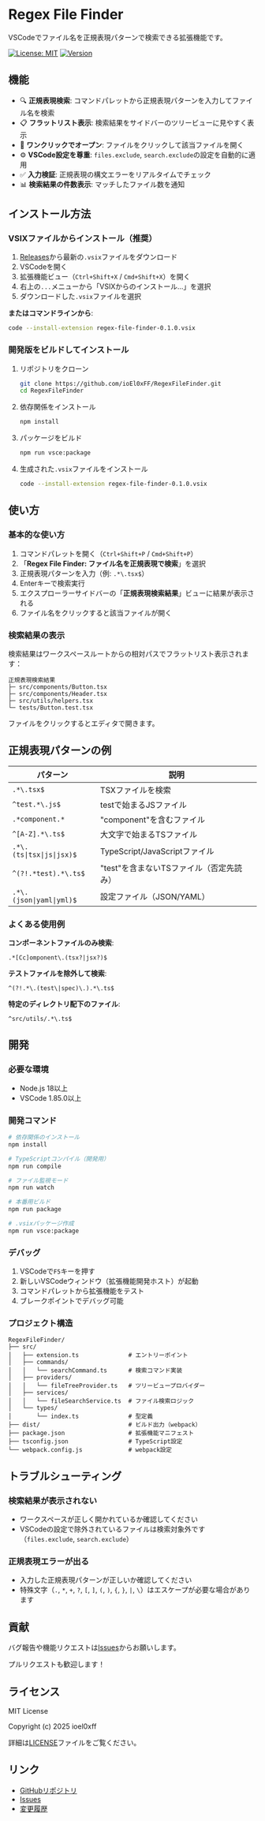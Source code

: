 # Regex File Finder

VSCodeでファイル名を正規表現パターンで検索できる拡張機能です。

[![License: MIT](https://img.shields.io/badge/License-MIT-yellow.svg)](https://opensource.org/licenses/MIT)
[![Version](https://img.shields.io/badge/version-0.1.0-blue.svg)](https://github.com/ioEl0xFF/RegexFileFinder)

## 機能

- 🔍 **正規表現検索**: コマンドパレットから正規表現パターンを入力してファイル名を検索
- 📋 **フラットリスト表示**: 検索結果をサイドバーのツリービューに見やすく表示
- 📂 **ワンクリックでオープン**: ファイルをクリックして該当ファイルを開く
- ⚙️ **VSCode設定を尊重**: `files.exclude`, `search.exclude`の設定を自動的に適用
- ✅ **入力検証**: 正規表現の構文エラーをリアルタイムでチェック
- 📊 **検索結果の件数表示**: マッチしたファイル数を通知

## インストール方法

### VSIXファイルからインストール（推奨）

1. [Releases](https://github.com/ioEl0xFF/RegexFileFinder/releases)から最新の`.vsix`ファイルをダウンロード
2. VSCodeを開く
3. 拡張機能ビュー（`Ctrl+Shift+X` / `Cmd+Shift+X`）を開く
4. 右上の`...`メニューから「VSIXからのインストール...」を選択
5. ダウンロードした`.vsix`ファイルを選択

**またはコマンドラインから**:
```bash
code --install-extension regex-file-finder-0.1.0.vsix
```

### 開発版をビルドしてインストール

1. リポジトリをクローン
   ```bash
   git clone https://github.com/ioEl0xFF/RegexFileFinder.git
   cd RegexFileFinder
   ```
2. 依存関係をインストール
   ```bash
   npm install
   ```
3. パッケージをビルド
   ```bash
   npm run vsce:package
   ```
4. 生成された`.vsix`ファイルをインストール
   ```bash
   code --install-extension regex-file-finder-0.1.0.vsix
   ```

## 使い方

### 基本的な使い方

1. コマンドパレットを開く（`Ctrl+Shift+P` / `Cmd+Shift+P`）
2. 「**Regex File Finder: ファイル名を正規表現で検索**」を選択
3. 正規表現パターンを入力（例: `.*\.tsx$`）
4. Enterキーで検索実行
5. エクスプローラーサイドバーの「**正規表現検索結果**」ビューに結果が表示される
6. ファイル名をクリックすると該当ファイルが開く

### 検索結果の表示

検索結果はワークスペースルートからの相対パスでフラットリスト表示されます：

```
正規表現検索結果
├─ src/components/Button.tsx
├─ src/components/Header.tsx
├─ src/utils/helpers.tsx
└─ tests/Button.test.tsx
```

ファイルをクリックするとエディタで開きます。

## 正規表現パターンの例

| パターン | 説明 |
|---------|------|
| `.*\.tsx$` | TSXファイルを検索 |
| `^test.*\.js$` | testで始まるJSファイル |
| `.*component.*` | "component"を含むファイル |
| `^[A-Z].*\.ts$` | 大文字で始まるTSファイル |
| `.*\.(ts\|tsx\|js\|jsx)$` | TypeScript/JavaScriptファイル |
| `^(?!.*test).*\.ts$` | "test"を含まないTSファイル（否定先読み） |
| `.*\.(json\|yaml\|yml)$` | 設定ファイル（JSON/YAML） |

### よくある使用例

**コンポーネントファイルのみ検索**:
```regex
.*[Cc]omponent\.(tsx?|jsx?)$
```

**テストファイルを除外して検索**:
```regex
^(?!.*\.(test\|spec)\.).*\.ts$
```

**特定のディレクトリ配下のファイル**:
```regex
^src/utils/.*\.ts$
```

## 開発

### 必要な環境

- Node.js 18以上
- VSCode 1.85.0以上

### 開発コマンド

```bash
# 依存関係のインストール
npm install

# TypeScriptコンパイル（開発用）
npm run compile

# ファイル監視モード
npm run watch

# 本番用ビルド
npm run package

# .vsixパッケージ作成
npm run vsce:package
```

### デバッグ

1. VSCodeで`F5`キーを押す
2. 新しいVSCodeウィンドウ（拡張機能開発ホスト）が起動
3. コマンドパレットから拡張機能をテスト
4. ブレークポイントでデバッグ可能

### プロジェクト構造

```
RegexFileFinder/
├── src/
│   ├── extension.ts              # エントリーポイント
│   ├── commands/
│   │   └── searchCommand.ts      # 検索コマンド実装
│   ├── providers/
│   │   └── fileTreeProvider.ts   # ツリービュープロバイダー
│   ├── services/
│   │   └── fileSearchService.ts  # ファイル検索ロジック
│   └── types/
│       └── index.ts              # 型定義
├── dist/                         # ビルド出力（webpack）
├── package.json                  # 拡張機能マニフェスト
├── tsconfig.json                 # TypeScript設定
└── webpack.config.js             # webpack設定
```

## トラブルシューティング

### 検索結果が表示されない

- ワークスペースが正しく開かれているか確認してください
- VSCodeの設定で除外されているファイルは検索対象外です（`files.exclude`, `search.exclude`）

### 正規表現エラーが出る

- 入力した正規表現パターンが正しいか確認してください
- 特殊文字（`.`, `*`, `+`, `?`, `[`, `]`, `(`, `)`, `{`, `}`, `|`, `\`）はエスケープが必要な場合があります

## 貢献

バグ報告や機能リクエストは[Issues](https://github.com/ioEl0xFF/RegexFileFinder/issues)からお願いします。

プルリクエストも歓迎します！

## ライセンス

MIT License

Copyright (c) 2025 ioel0xff

詳細は[LICENSE](LICENSE)ファイルをご覧ください。

## リンク

- [GitHubリポジトリ](https://github.com/ioEl0xFF/RegexFileFinder)
- [Issues](https://github.com/ioEl0xFF/RegexFileFinder/issues)
- [変更履歴](CHANGELOG.md)
